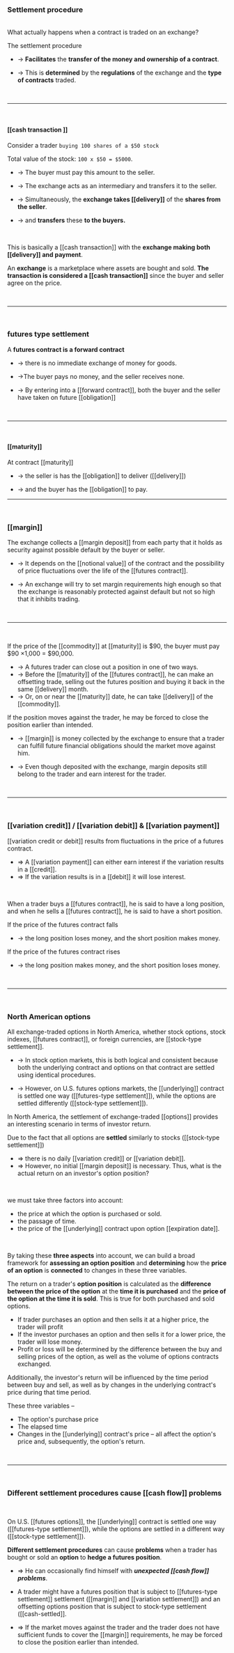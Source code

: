 ### Settlement procedure
<br>
What actually happens when a contract is traded on an exchange?  


The settlement procedure
* -> **Facilitates** the **transfer of the money and ownership of a contract**.  

* -> This is **determined**  by the **regulations** of the exchange and the <b>type of contracts</b> traded.

<br>

___

<br>

#### [[cash transaction  ]]

Consider a trader 
``buying 100 shares of a $50 stock``


Total value of the stock: ``100 x $50 = $5000``.


* -> The buyer must pay this amount to the seller.  

* -> The exchange acts as an intermediary and transfers it to the seller.  

* -> Simultaneously, the **exchange takes [[delivery]]** of the <b>shares from the seller</b>.  

* -> and <b>transfers</b> these <b>to the buyers.</b>  

<br>

This is basically a [[cash transaction]] with the **exchange making both [[delivery]] and payment**.

An **exchange** is a marketplace where assets are bought and sold. **The transaction is considered a [[cash transaction]]** since the buyer and seller agree on the price.  

<br>

___

<br>

### futures type settlement 

A **futures contract is a forward contract**
* -> there is no immediate exchange of money for goods.  

* ->The buyer pays no money, and the seller receives none.   

* -> By entering into a [[forward contract]], both the buyer and the seller have taken on future [[obligation]]

<br>

___

<br>

#### [[maturity]]

At contract [[maturity]]
* -> the seller is has the [[obligation]] to deliver ([[delivery]])

* -> and the buyer has the [[obligation]] to pay.  


___

<br>

### [[margin]]
 
 The exchange collects a [[margin deposit]] from each party that it holds as security against possible default by the buyer or seller.  

* -> It depends on the [[notional value]] of the contract and the possibility of price fluctuations over the life of the [[futures contract]].  

* -> An exchange will try to set margin requirements high enough so that the exchange is reasonably protected against default but not so high that it inhibits trading.  

<br>

___

<br>

If the price of the [[commodity]] at [[maturity]] is $90, the buyer must pay $90 ×1,000 = $90,000.

* -> A futures trader can close out a position in one of two ways.
* -> Before the [[maturity]] of the [[futures contract]], he can make an offsetting trade, selling out the futures position and buying it back in the same [[delivery]] month.  
* -> Or, on or near the [[maturity]] date, he can take [[delivery]] of the [[commodity]].


If the position moves against the trader, he may be forced to close the position earlier than intended.

* -> [[margin]] is money collected by the exchange to ensure that a trader can fulfill future financial obligations should the market move against him.

* -> Even though deposited with the exchange, margin deposits still belong to the trader and earn interest for the trader.

<br>

___

<br>

### [[variation credit]] / [[variation debit]] & [[variation payment]]

 [[variation credit or debit]] results from fluctuations in the price of a futures contract.
 
 * => A [[variation payment]] can either earn interest if the variation results in a [[credit]].
 * => If the variation results is in a [[debit]] it will lose interest.  

<br>

When a trader buys a [[futures contract]], he is said to have a long position, and when he sells a [[futures contract]], he is said to have a short position.  



If the price of the futures contract falls
* -> the long position loses money, and the short position makes money. 

If the price of the futures contract rises
* -> the long position makes money, and the short position loses money.

<br>

___

<br>

### North American options

All exchange-traded options in North America, whether stock options, stock indexes, [[futures contract]], or foreign currencies, are [[stock-type settlement]].  


* -> In stock option markets, this is both logical and consistent because both the underlying contract and options on that contract are settled using identical procedures.

* -> However, on U.S. futures options markets, the [[underlying]] contract is settled one way ([[futures-type settlement]]), while the options are settled differently ([[stock-type settlement]]).



In North America, the settlement of exchange-traded [[options]] provides an interesting scenario in terms of investor return.

Due to the fact that all options are **settled** similarly to stocks ([[stock-type settlement]])
* => there is no daily [[variation credit]] or [[variation debit]].
* => However, no initial [[margin deposit]] is necessary. Thus, what is the actual return on an investor's option position?

<br>

we must take three factors into account: 
* the price at which the option is purchased or sold.  
* the passage of time.  
* the price of the [[underlying]] contract upon option [[expiration date]].

<br>

 By taking these **three aspects** into account, we can build a broad framework for **assessing an option position** and **determining** how the **price of an option** is **connected** to changes in these three variables.

The return on a trader's **option position** is calculated as the **difference between the price of the option** at the **time it is purchased** and the **price of the option at the time it is sold**. This is true for both purchased and sold options.

* If trader purchases an option and then sells it at a higher price, the trader will profit
* If the investor purchases an option and then sells it for a lower price, the trader will lose money. 
 * Profit or loss will be determined by the difference between the buy and selling prices of the option, as well as the volume of options contracts exchanged.

Additionally, the investor's return will be influenced by the time period between buy and sell, as well as by changes in the underlying contract's price during that time period.

These three variables –
* The option's purchase price
* The elapsed time
* Changes in the [[underlying]] contract's price – all affect the option's price and, subsequently, the option's return.

<br>

___

<br>

###  Different settlement  procedures cause [[cash flow]] problems

<br>

 On U.S. [[futures options]], the [[underlying]] contract is settled one way ([[futures-type settlement]]), while the options are settled in a different way ([[stock-type settlement]]).

**Different settlement procedures** can cause **problems** when a trader has bought or sold an **option** to **hedge a futures position**.

* => He can occasionally find himself with ***unexpected [[cash flow]] problems***.

*  A trader might have a futures position that is subject to [[futures-type settlement]] settlement ([[margin]] and [[variation settlement]]) and an offsetting options position that is subject to stock-type settlement ([[cash-settled]].

* => If the market moves against the trader and the trader does not have sufficient funds to cover the [[margin]] requirements, he may be forced to close the position earlier than intended.